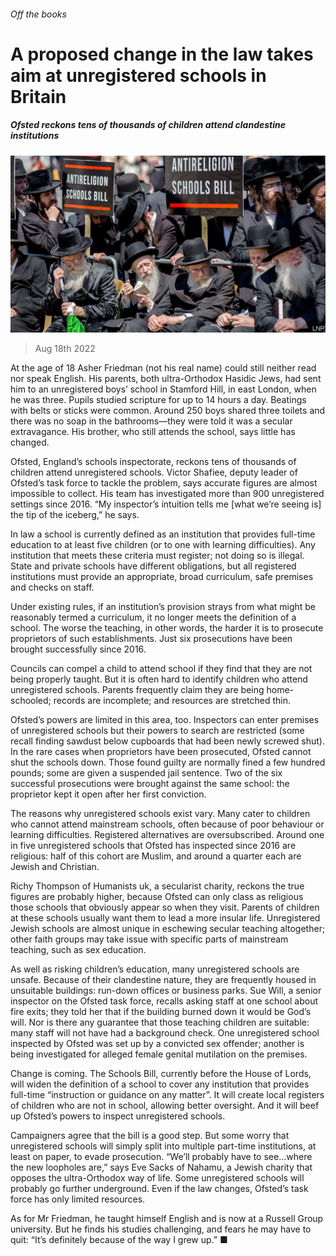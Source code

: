 ###### Off the books

# A proposed change in the law takes aim at unregistered schools in Britain 

##### Ofsted reckons tens of thousands of children attend clandestine institutions 

![image](images/20220820_BRP503.jpg) 

> Aug 18th 2022 

At the age of 18 Asher Friedman (not his real name) could still neither read nor speak English. His parents, both ultra-Orthodox Hasidic Jews, had sent him to an unregistered boys’ school in Stamford Hill, in east London, when he was three. Pupils studied scripture for up to 14 hours a day. Beatings with belts or sticks were common. Around 250 boys shared three toilets and there was no soap in the bathrooms—they were told it was a secular extravagance. His brother, who still attends the school, says little has changed.

Ofsted, England’s schools inspectorate, reckons tens of thousands of children attend unregistered schools. Victor Shafiee, deputy leader of Ofsted’s task force to tackle the problem, says accurate figures are almost impossible to collect. His team has investigated more than 900 unregistered settings since 2016. “My inspector’s intuition tells me [what we’re seeing is] the tip of the iceberg,” he says. 

In law a school is currently defined as an institution that provides full-time education to at least five children (or to one with learning difficulties). Any institution that meets these criteria must register; not doing so is illegal. State and private schools have different obligations, but all registered institutions must provide an appropriate, broad curriculum, safe premises and checks on staff.

Under existing rules, if an institution’s provision strays from what might be reasonably termed a curriculum, it no longer meets the definition of a school. The worse the teaching, in other words, the harder it is to prosecute proprietors of such establishments. Just six prosecutions have been brought successfully since 2016. 

Councils can compel a child to attend school if they find that they are not being properly taught. But it is often hard to identify children who attend unregistered schools. Parents frequently claim they are being home-schooled; records are incomplete; and resources are stretched thin. 

Ofsted’s powers are limited in this area, too. Inspectors can enter premises of unregistered schools but their powers to search are restricted (some recall finding sawdust below cupboards that had been newly screwed shut). In the rare cases when proprietors have been prosecuted, Ofsted cannot shut the schools down. Those found guilty are normally fined a few hundred pounds; some are given a suspended jail sentence. Two of the six successful prosecutions were brought against the same school: the proprietor kept it open after her first conviction.

The reasons why unregistered schools exist vary. Many cater to children who cannot attend mainstream schools, often because of poor behaviour or learning difficulties. Registered alternatives are oversubscribed. Around one in five unregistered schools that Ofsted has inspected since 2016 are religious: half of this cohort are Muslim, and around a quarter each are Jewish and Christian.

Richy Thompson of Humanists uk, a secularist charity, reckons the true figures are probably higher, because Ofsted can only class as religious those schools that obviously appear so when they visit. Parents of children at these schools usually want them to lead a more insular life. Unregistered Jewish schools are almost unique in eschewing secular teaching altogether; other faith groups may take issue with specific parts of mainstream teaching, such as sex education. 

As well as risking children’s education, many unregistered schools are unsafe. Because of their clandestine nature, they are frequently housed in unsuitable buildings: run-down offices or business parks. Sue Will, a senior inspector on the Ofsted task force, recalls asking staff at one school about fire exits; they told her that if the building burned down it would be God’s will. Nor is there any guarantee that those teaching children are suitable: many staff will not have had a background check. One unregistered school inspected by Ofsted was set up by a convicted sex offender; another is being investigated for alleged female genital mutilation on the premises. 

Change is coming. The Schools Bill, currently before the House of Lords, will widen the definition of a school to cover any institution that provides full-time “instruction or guidance on any matter”. It will create local registers of children who are not in school, allowing better oversight. And it will beef up Ofsted’s powers to inspect unregistered schools.

Campaigners agree that the bill is a good step. But some worry that unregistered schools will simply split into multiple part-time institutions, at least on paper, to evade prosecution. “We’ll probably have to see…where the new loopholes are,” says Eve Sacks of Nahamu, a Jewish charity that opposes the ultra-Orthodox way of life. Some unregistered schools will probably go further underground. Even if the law changes, Ofsted’s task force has only limited resources. 

As for Mr Friedman, he taught himself English and is now at a Russell Group university. But he finds his studies challenging, and fears he may have to quit: “It’s definitely because of the way I grew up.” ■


